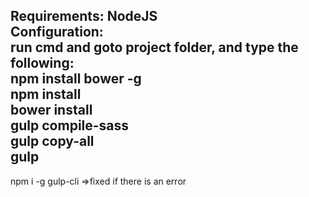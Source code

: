 Requirements: NodeJS  
Configuration:  
run cmd and goto project folder, and type the following:  
npm install bower -g  
npm install  
bower install  
gulp compile-sass  
gulp copy-all  
gulp  
---------------------------  
npm i -g gulp-cli  =>fixed if there is an error    
